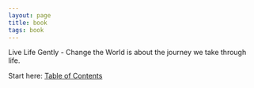 ```yaml
---
layout: page
title: book
tags: book
---
```


Live Life Gently - Change the World is about the journey we take through life.

Start here: [Table of Contents](https://nicolawrites.co.uk/5-table-of-contents)

<style>
  .wrapper {
    max-width: 33em;
  }
</style>